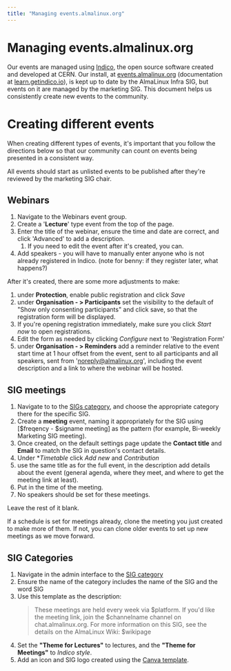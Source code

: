 ```yaml
---
title: "Managing events.almalinux.org"
---
```


# Managing events.almalinux.org

Our events are managed using [Indico](https://getindico.io/), the open source software created and developed at CERN. Our install, at [events.almalinux.org](https://events.almalinux.org) (documentation at [learn.getindico.io](https://learn.getindico.io/)), is kept up to date by the AlmaLinux Infra SIG, but events on it are managed by the marketing SIG. This document helps us consistently create new events to the community.

# Creating different events

When creating different types of events, it's important that you follow the directions below so that our community can count on events being presented in a consistent way.

All events should start as unlisted events to be published after they're reviewed by the marketing SIG chair.

## Webinars

1. Navigate to the Webinars event group.
1. Create a '**Lecture**' type event from the top of the page.
1. Enter the title of the webinar, ensure the time and date are correct, and click 'Advanced' to add a description.
   1. If you need to edit the event after it's created, you can.
1. Add speakers - you will have to manually enter anyone who is not already registered in Indico. (note for benny: if they register later, what happens?)

After it's created, there are some more adjustments to make:

1. under **Protection**, enable public registration and click _Save_
1. under **Organisation - > Participants** set the visibility to the default of "Show only consenting participants" and click save, so that the registration form will be displayed.
1. If you're opening registration immediately, make sure you click _Start now_ to open registrations.
1. Edit the form as needed by clicking _Configure_ next to 'Registration Form'
1. under **Organisation - > Reminders** add a reminder relative to the event start time at 1 hour offset from the event, sent to all participants and all speakers, sent from 'noreply@almalinux.org', including the event description and a link to where the webinar will be hosted.

## SIG meetings

1. Navigate to to the [SIGs category](https://events.almalinux.org/category/1/manage/), and choose the appropriate category there for the specific SIG.
1. Create a **meeting** event, naming it appropriately for the SIG using [$freqency - $signame meeting] as the pattern (for example, Bi-weekly Marketing SIG meeting).
1. Once created, on the default settings page update the **Contact title** and **Email** to match the SIG in question's contact details.
1. Under \*_Timetable_ click _Add new_ and _Contribution_
1. use the same title as for the full event, in the description add details about the event (general agenda, where they meet, and where to get the meeting link at least).
1. Put in the time of the meeting.
1. No speakers should be set for these meetings.

Leave the rest of it blank.

If a schedule is set for meetings already, clone the meeting you just created to make more of them. If not, you can clone older events to set up new meetings as we move forward.

## SIG Categories

1. Navigate in the admin interface to the [SIG category](https://events.almalinux.org/category/1/manage/)
1. Ensure the name of the category includes the name of the SIG and the word SIG
1. Use this template as the description:
   > These meetings are held every week via $platform. If you'd like the meeting link, join the $channelname channel on chat.almalinux.org.
   > For more information on this SIG, see the details on the AlmaLinux Wiki: $wikipage
1. Set the **"Theme for Lectures"** to lectures, and the **"Theme for Meetings"** to _Indico style_.
1. Add an icon and SIG logo created using the [Canva template](https://www.canva.com/design/DAGEBQ_hwpk/meDfUVoUTVoyYIY1-hXaJA/edit).
